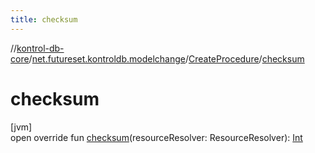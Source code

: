 ```yaml
---
title: checksum
---
```

//[kontrol-db-core](../../../index.html)/[net.futureset.kontroldb.modelchange](../index.html)/[CreateProcedure](index.html)/[checksum](checksum.html)



# checksum



[jvm]\
open override fun [checksum](checksum.html)(resourceResolver: ResourceResolver): [Int](https://kotlinlang.org/api/latest/jvm/stdlib/kotlin/-int/index.html)




